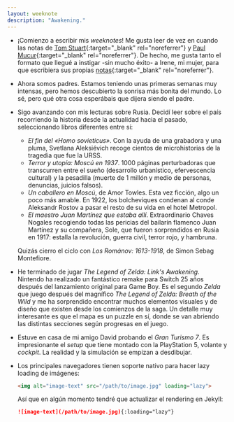 ```yaml
---
layout: weeknote
description: "Awakening."
---
```


- ¡Comienzo a escribir mis *weeknotes*! Me gusta leer de vez en cuando las notas de
[Tom Stuart][1]{:target="_blank" rel="noreferrer"} y [Paul Mucur][2]{:target="_blank" rel="noreferrer"}.
De hecho, me gusta tanto el formato que llegué a instigar -sin mucho éxito- a Irene, mi mujer, 
para que escribiera sus propias [notas][3]{:target="_blank" rel="noreferrer"}.

- Ahora somos padres. Estamos teniendo unas primeras semanas muy intensas, pero
hemos descubierto la sonrisa más bonita del mundo. Lo sé, pero qué otra cosa
esperábais que dijera siendo el padre.

- Sigo avanzando con mis lecturas sobre Rusia. Decidí leer sobre el país
recorriendo la historia desde la actualidad hacia el pasado, seleccionando libros
diferentes entre sí:
  - *El fin del «Homo sovieticus»*. Con la ayuda de una grabadora y una pluma,
  Svetlana Aleksiévich recoge cientos de microhistorias de la tragedia que fue la URSS.
  - *Terror y utopía: Moscú en 1937*. 1000 páginas perturbadoras que transcurren
  entre el sueño (desarrollo urbanístico, efervescencia cultural) y la pesadilla
  (muerte de 1 millón y medio de personas, denuncias, juicios falsos).
  - *Un caballero en Moscú*, de Amor Towles. Esta vez ficción, algo un poco más amable.
  En 1922, los bolcheviques condenan al conde Aleksandr Rostov a pasar el resto
  de su vida en el hotel Metropol.
  - *El maestro Juan Martínez que estaba allí*. Extraordinario Chaves Nogales
  recogiendo todas las pericias del bailarín flamenco Juan Martínez y su compañera,
  Sole, que fueron sorprendidos en Rusia en 1917: estalla la revolución, guerra civil,
  terror rojo, y hambruna.

  Quizás cierro el ciclo con *Los Románov: 1613-1918*, de Simon Sebag Montefiore.

- He terminado de jugar *The Legend of Zelda: Link's Awakening*. Nintendo ha
realizado un fantástico remake para Switch 25 años después
del lanzamiento original para Game Boy. Es el segundo *Zelda* que juego después
del magnífico *The Legend of Zelda: Breath of the Wild* y me ha sorprendido
encontrar muchos elementos visuales y de diseño que existen desde los
comienzos de la saga. Un detalle muy interesante es que el mapa es un puzzle en sí,
donde se van abriendo las distintas secciones según progresas en el juego.

- Estuve en casa de mi amigo David probando el *Gran Turismo 7*. Es impresionante el *setup*
que tiene montado con la PlayStation 5, volante y *cockpit*. La realidad y la
simulación se empizan a desdibujar.

- Los principales navegadores tienen soporte nativo para hacer lazy loading de imágenes:

  ```html
  <img alt="image-text" src="/path/to/image.jpg" loading="lazy">
  ```

  Así que en algún momento tendré que actualizar el rendering en Jekyll:

  ```md
  ![image-text](/path/to/image.jpg){:loading="lazy"}
  ```


[1]: https://tomstu.art/
[2]: https://mudge.name/
[3]: https://irenealegre.com/log
